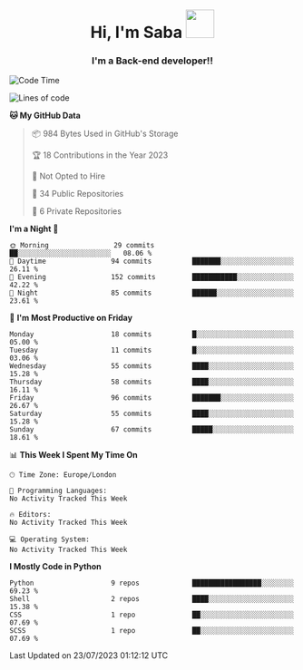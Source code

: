 <h1 align="center">Hi, I'm Saba <img src="https://media.giphy.com/media/EdB2g3VFDoKs57oe1w/giphy.gif" width="50"></h1>
<h3 align="center">I'm a Back-end developer!!</h3>

<!--START_SECTION:waka-->
![Code Time](http://img.shields.io/badge/Code%20Time-702%20hrs%2038%20mins-blue)

![Lines of code](https://img.shields.io/badge/From%20Hello%20World%20I%27ve%20Written-38.6%20thousand%20lines%20of%20code-blue)

**🐱 My GitHub Data** 

> 📦 984 Bytes Used in GitHub's Storage 
 > 
> 🏆 18 Contributions in the Year 2023
 > 
> 🚫 Not Opted to Hire
 > 
> 📜 34 Public Repositories 
 > 
> 🔑 6 Private Repositories 
 > 
**I'm a Night 🦉** 

```text
🌞 Morning                29 commits          ██░░░░░░░░░░░░░░░░░░░░░░░   08.06 % 
🌆 Daytime                94 commits          ███████░░░░░░░░░░░░░░░░░░   26.11 % 
🌃 Evening                152 commits         ███████████░░░░░░░░░░░░░░   42.22 % 
🌙 Night                  85 commits          ██████░░░░░░░░░░░░░░░░░░░   23.61 % 
```
📅 **I'm Most Productive on Friday** 

```text
Monday                   18 commits          █░░░░░░░░░░░░░░░░░░░░░░░░   05.00 % 
Tuesday                  11 commits          █░░░░░░░░░░░░░░░░░░░░░░░░   03.06 % 
Wednesday                55 commits          ████░░░░░░░░░░░░░░░░░░░░░   15.28 % 
Thursday                 58 commits          ████░░░░░░░░░░░░░░░░░░░░░   16.11 % 
Friday                   96 commits          ███████░░░░░░░░░░░░░░░░░░   26.67 % 
Saturday                 55 commits          ████░░░░░░░░░░░░░░░░░░░░░   15.28 % 
Sunday                   67 commits          █████░░░░░░░░░░░░░░░░░░░░   18.61 % 
```


📊 **This Week I Spent My Time On** 

```text
🕑︎ Time Zone: Europe/London

💬 Programming Languages: 
No Activity Tracked This Week

🔥 Editors: 
No Activity Tracked This Week

💻 Operating System: 
No Activity Tracked This Week
```

**I Mostly Code in Python** 

```text
Python                   9 repos             █████████████████░░░░░░░░   69.23 % 
Shell                    2 repos             ████░░░░░░░░░░░░░░░░░░░░░   15.38 % 
CSS                      1 repo              ██░░░░░░░░░░░░░░░░░░░░░░░   07.69 % 
SCSS                     1 repo              ██░░░░░░░░░░░░░░░░░░░░░░░   07.69 % 
```




 Last Updated on 23/07/2023 01:12:12 UTC
<!--END_SECTION:waka-->
